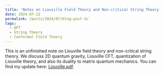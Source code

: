 ```yaml
---
title: 'Notes on Liouville Field Theory and Non-critical String Theory'
date: 2024-07-22
permalink: /posts/2024/07/blog-post-4/
tags:
  - QFT
  - String Theory
  - Conformal Field Theory
---
```


This is an unfinished note on Liouville field theory and non-critical string theory. We discuss 2D quantum gravity, Liouville CFT, quantization of Liouville theory, and also its duality to matrix quantum mechanics. You can find my update here: [Liouville.pdf](jmzhengphys.github.io/assets/Liouville.pdf). 
